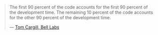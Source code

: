 
>The first 90 percent of the code accounts for the first 90 percent of the development time. The remaining 10 percent of the code accounts for the other 90 percent of the development time.
>
>— [Tom Cargill, Bell Labs](https://en.wikipedia.org/wiki/Ninety-ninety_rule)

